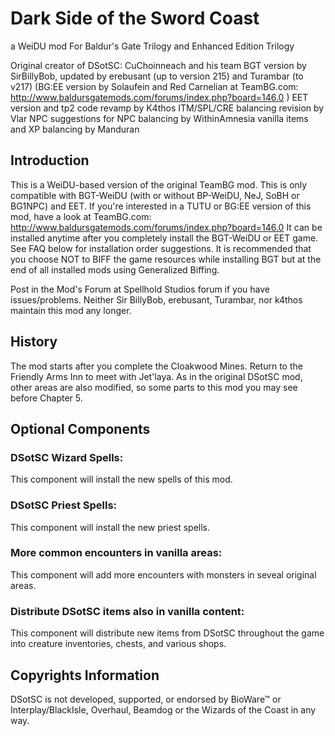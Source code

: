 # Dark Side of the Sword Coast
a WeiDU mod For Baldur's Gate Trilogy and Enhanced Edition Trilogy

Original creator of DSotSC: CuChoinneach and his team
BGT version by SirBillyBob, updated by erebusant (up to version 215) and Turambar (to v217)
(BG:EE version by Solaufein and Red Carnelian at TeamBG.com: 
http://www.baldursgatemods.com/forums/index.php?board=146.0 )
EET version and tp2 code revamp by K4thos
ITM/SPL/CRE balancing revision by Vlar
NPC suggestions for NPC balancing by WithinAmnesia
vanilla items and XP balancing by Manduran

## Introduction

This is a WeiDU-based version of the original TeamBG mod.  This is only compatible with BGT-WeiDU (with or without BP-WeiDU, NeJ, SoBH or BG1NPC) and EET. If you're interested in a TUTU or BG:EE version of this mod, have a look at TeamBG.com: http://www.baldursgatemods.com/forums/index.php?board=146.0 
It can be installed anytime after you completely install the BGT-WeiDU or EET game. See FAQ below for installation order suggestions. It is recommended that you choose NOT to BIFF the game resources while installing BGT but at the end of all installed mods using Generalized Biffing.

Post in the Mod's Forum at Spellhold Studios forum if you have issues/problems. Neither Sir BillyBob, erebusant, Turambar, nor k4thos maintain this mod any longer.

## History

The mod starts after you complete the Cloakwood Mines.  Return to the Friendly Arms Inn to meet with Jet'laya.  As in the original DSotSC mod, other areas are also modified, so some parts to this mod you may see before Chapter 5.

## Optional Components
### DSotSC Wizard Spells:
This component will install the new spells of this mod.

### DSotSC Priest Spells: 
This component will install the new priest spells.

### More common encounters in vanilla areas:
This component will add more encounters with monsters in seveal original areas.

### Distribute DSotSC items also in vanilla content:
This component will distribute new items from DSotSC throughout the game into creature inventories, chests, and various shops.

## Copyrights Information
DSotSC is not developed, supported, or endorsed by BioWare™ or Interplay/BlackIsle, Overhaul, Beamdog or the Wizards of the Coast in any way.
